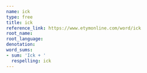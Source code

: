 ```yaml
---
name: ick
type: free
title: ick
reference_link: https://www.etymonline.com/word/ick
root_name: 
root_language: 
denotation: 
word_sums:
- sum: 'Ick + '
  respelling: ick
---
```

